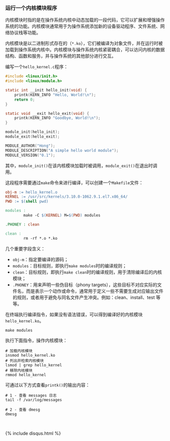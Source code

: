 ### 运行一个内核模块程序

内核模块时指的是在操作系统内核中动态加载的一段代码，它可以扩展和增强操作系统的功能。内核模块通常用于为操作系统添加新的设备驱动程序、文件系统、网络协议栈等功能。

内核模块是以二进制形式存在的（`*.ko`），它们被编译为对象文件，并在运行时被加载到操作系统内核中。内核模块与操作系统内核紧密耦合，可以访问内核的数据结构、函数和服务，并与操作系统的其他部分进行交互。

编写一个`hello_kernel.c`程序：

```c
#include <linux/init.h>
#include <linux/module.h>

static int __init hello_init(void) {
    printk(KERN_INFO "Hello, World!\n");
    return 0;
}

static void __exit hello_exit(void) {
    printk(KERN_INFO "Goodbye, World!\n");
}

module_init(hello_init);
module_exit(hello_exit);

MODULE_AUTHOR("Hong");
MODULE_DESCRIPTION("A simple hello world module");
MODULE_VERSION("0.1");
```

其中，`module_init()`在该内核模块加载时被调用，`module_exit()`在退出时调用。

这段程序需要通过`make`命令来进行编译，可以创建一个`Makefile`文件：

```makefile
obj-m := hello_kernel.o
KERNEL := /usr/src/kernels/3.10.0-1062.9.1.el7.x86_64/
PWD := $(shell pwd)

modules :
        make -C $(KERNEL) M=$(PWD) modules

.PHONEY : clean

clean :
        rm -rf *.o *.ko
```

几个重要字段含义：

- `obj-m`：指定要编译的源码；
- `modules`：目标规则，即执行`make modules`时的编译规则；
- `clean`：目标规则，即执行`make clean`时的编译规则，用于清除编译后的内核模块；
- `.PHONEY`：用来声明一些伪目标（phony targets），这些目标不对应实际的文件名，而是表示一个动作或命令，通常用于定义一些不需要生成对应输出文件的规则，或者用于避免与同名文件产生冲突。例如：clean、install、test 等等。

在终端执行编译指令，如果没有语法错误，可以得到编译好的内核模块`hello_kernel.ko`。

```shell
make modules
```

执行下面指令，操作内核模块：

```shell
# 加载内核模块
insmod hello_kernel.ko
# 列出并检索内核模块
lsmod | grep hello_kernel
# 移除内核模块
rmmod hello_kernel
```

可通过以下方式查看`printk()`的输出内容：

```shell
# 1 - 查看 messages 日志
tail -f /var/log/messages

# 2 - 查看 dmesg
dmesg
```
<br>

{% include disqus.html %} 

<br>
